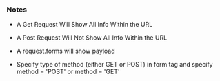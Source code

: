 <!---
# ADS: Ayman Habib, Sam Lubelsky, Daniel Liu
# Softdev pd02
# k12
# 2022-10-17
# time spent: 0.3 hr
-->

### Notes

* A Get Request Will Show All Info Within the URL 

* A Post Request Will Not Show All Info Within the URL 

* A request.forms will show payload 

* Specify type of method (either GET or POST) in form tag and specify method = 'POST' or method = 'GET'